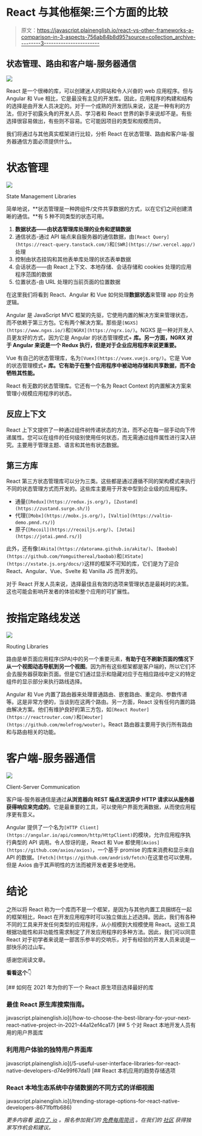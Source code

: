 # React 与其他框架:三个方面的比较

> 原文：<https://javascript.plainenglish.io/react-vs-other-frameworks-a-comparison-in-3-aspects-756ab84b8d95?source=collection_archive---------3----------------------->

## 状态管理、路由和客户端-服务器通信

![](img/0e69abb74c89dee2678e67f4a158dcb3.png)

React 是一个很棒的库，可以创建迷人的网站和令人兴奋的 web 应用程序。但与 Angular 和 Vue 相比，它是最没有主见的开发库。因此，应用程序的构建和结构的选择是由开发人员决定的。对于一个成熟的开发团队来说，这是一种有利的方法，但对于初露头角的开发人员、学习者和 React 世界的新手来说却不是。有些选择很容易做出，有些则不容易。它可能因项目的类型和规模而异。

我们将通过与其他真实框架进行比较，分析 React 在状态管理、路由和客户端-服务器通信方面必须提供什么。

# 状态管理

![](img/094f0c2acbf5a7bd3f6dc2ebdeb14332.png)

State Management Libraries

简单地说，**状态管理是一种跨组件/文件共享数据的方式，以在它们之间创建清晰的通信。**有 5 种不同类型的状态可用。

1.  **数据状态——由状态管理库处理的业务和逻辑数据**
2.  通信状态-通过 API 端点来自服务器的通信数据，由`[React Query](https://react-query.tanstack.com/)`和`[SWR](https://swr.vercel.app/)`处理
3.  控制由状态挂钩和其他表单库处理的状态表单数据
4.  会话状态——由 React 上下文、本地存储、会话存储和 cookies 处理的应用程序范围的数据
5.  位置状态-由 URL 处理的当前页面的位置数据

在这里我们将看到 React、Angular 和 Vue 如何处理**数据状态**来管理 app 的业务逻辑。

Angular 是 JavaScript MVC 框架的先驱，它使用内置的解决方案来管理状态，而不依赖于第三方包。它有两个解决方案。那些是`[NGXS](https://www.ngxs.io/)`和`[NGRX](https://ngrx.io/)`。NGXS 是一种对开发人员更友好的方式，因为它是 Angular 的状态管理模式+ **库。另一方面，NGRX 对于 Angular 来说是一个 Redux 执行，但是对于企业应用程序来说更重要。**

Vue 有自己的状态管理库，名为`[Vuex](https://vuex.vuejs.org/)`。它是 Vue 的状态管理模式+ **库。它有助于在整个应用程序中被动地存储和共享数据，而不会牺牲其性能。**

React 有无数的状态管理库。它还有一个名为 React Context 的内置解决方案来管理小规模应用程序的状态。

## 反应上下文

React 上下文提供了一种通过组件树传递状态的方法，而不必在每一层手动向下传递属性。您可以在组件的任何级别使用任何状态，而无需通过组件属性进行深入研究。主要用于管理主题、语言和其他有状态数据。

## 第三方库

React 第三方状态管理库可以分为三类。这些都是通过遵循不同的架构模式来执行不同的状态管理方式而开发的。这些库主要用于开发中型到企业级的应用程序。

*   通量(`[Redux](https://redux.js.org/)`，`[Zustand](https://zustand.surge.sh/)`)
*   代理(`[Mobx](https://mobx.js.org/)`，`[Valtio](https://valtio-demo.pmnd.rs/)`)
*   原子(`[Recoil](https://recoiljs.org/)`、`[Jotai](https://jotai.pmnd.rs/)`)

此外，还有像`[Akita](https://datorama.github.io/akita/)`、`[Baobab](https://github.com/Yomguithereal/baobab)`和`[XState](https://xstate.js.org/docs/)`这样的框架不可知的库，它们是为了迎合 React、Angular、Vue、Svelte 和 Vanilla JS 而开发的。

对于 React 开发人员来说，选择最佳且有效的选项来管理状态是最耗时的决策。这也可能会影响开发者的体验和整个应用的可扩展性。

# 按指定路线发送

![](img/3d3a1d40df80ce5007eac22629cd62b9.png)

Routing Libraries

路由是单页面应用程序(SPA)中的另一个重要元素，**有助于在不刷新页面的情况下从一个视图动态导航到另一个视图**。因为所有这些框架都是客户端的，所以它们不会去服务器获取新页面。但是它们通过显示和隐藏对应于在相应路线中定义的特定组件的显示部分来执行路线选择。

Angular 和 Vue 内置了路由器来处理普通路由、嵌套路由、重定向、参数传递等。这是非常方便的，当谈到在这两个路由。另一方面，React 没有任何内置的路由解决方案。他们有维护良好的第三方包，如`[React Router](https://reactrouter.com/)`和`[Wouter](https://github.com/molefrog/wouter)`。React 路由器主要用于执行所有路由和与路由相关的功能。

# 客户端-服务器通信

![](img/28f3c77d15d2da67f92e5e862f6662e4.png)

Client-Server Communication

客户端-服务器通信是通过**从浏览器向 REST 端点发送异步 HTTP 请求以从服务器获得响应来完成的**。它是最重要的工具，可以使用户界面充满数据，从而使应用程序更有意义。

Angular 提供了一个名为`[HTTP Client](https://angular.io/api/common/http/HttpClient)`的模块，允许应用程序执行典型的 API 调用。令人惊讶的是，React 和 Vue 都使用`[Axios](https://github.com/axios/axios)`，一个基于 promise 的库来消费和显示来自 API 的数据。`[Fetch](https://github.com/andris9/fetch)`在这里也可以使用，但是 Axios 由于其声明性的方法而被开发者更多地使用。

# 结论

之所以将 React 称为一个库而不是一个框架，是因为与其他内置工具捆绑在一起的框架相比，React 在开发应用程序时可以独立做出上述选择。因此，我们有各种不同的工具来开发任何类型的应用程序，从小规模到大规模使用 React。这些工具根据功能性和非功能性需求制定了开发应用程序的多种方法。因此，我们可以同意 React 对于初学者来说是一部苦乐参半的交响乐，对于有经验的开发人员来说是一部快乐的过山车。

感谢您阅读文章。

**看看这个**👇

[](/how-to-choose-the-best-library-for-your-next-react-native-project-in-2021-44a12ef4ca17) [## 如何在 2021 年为你的下一个 React 原生项目选择最好的库

### 最佳 React 原生库搜索指南。

javascript.plainenglish.io](/how-to-choose-the-best-library-for-your-next-react-native-project-in-2021-44a12ef4ca17) [](/5-useful-user-interface-libraries-for-react-native-developers-d74e99f67da1) [## 5 个对 React 本地开发人员有用的用户界面库

### 利用用户体验的独特用户界面库

javascript.plainenglish.io](/5-useful-user-interface-libraries-for-react-native-developers-d74e99f67da1) [](/trending-storage-options-for-react-native-developers-8671fbffb686) [## React 本机应用的趋势存储选项

### React 本地生态系统中存储数据的不同方式的详细视图

javascript.plainenglish.io](/trending-storage-options-for-react-native-developers-8671fbffb686) 

*更多内容看* [*说白了. io*](http://plainenglish.io/) *。报名参加我们的* [*免费每周简讯*](http://newsletter.plainenglish.io/) *。在我们的* [*社区*](https://discord.gg/GtDtUAvyhW) *获得独家写作机会和建议。*